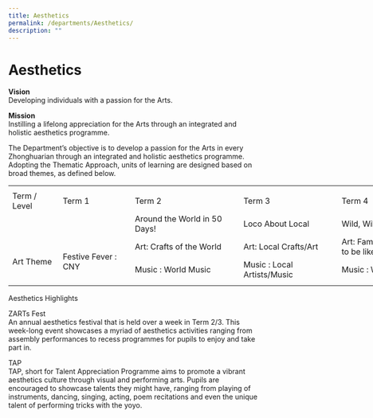 ```yaml
---
title: Aesthetics
permalink: /departments/Aesthetics/
description: ""
---
```

Aesthetics 
===========

**Vision**
<br>Developing individuals with a passion for the Arts.

**Mission**
<br>Instilling a lifelong appreciation for the Arts through an integrated and holistic aesthetics programme.

The Department’s objective is to develop a passion for the Arts in every Zhonghuarian through an integrated and holistic aesthetics programme. Adopting the Thematic Approach, units of learning are designed based on broad themes, as defined below.

<table border="0" cellpadding="0" cellspacing="0" width="1022" style="border-collapse:
 collapse;width:768pt"><colgroup><col width="90" style="mso-width-source:userset;mso-width-alt:3291;width:68pt"> <col width="141" style="mso-width-source:userset;mso-width-alt:5156;width:106pt"> <col width="226" style="mso-width-source:userset;mso-width-alt:8265;width:170pt"> <col width="195" style="mso-width-source:userset;mso-width-alt:7131;width:146pt"> <col width="361" style="mso-width-source:userset;mso-width-alt:13202;width:271pt"> <col width="9" style="mso-width-source:userset;mso-width-alt:329;width:7pt"></colgroup><tbody><tr height="8" style="mso-height-source:userset;height:6.0pt"><td height="8" class="xl66" width="90" style="height:6.0pt;width:68pt"><a name="RANGE!C4:H9"></a></td><td class="xl66" width="141" style="width:106pt"></td><td class="xl66" width="226" style="width:170pt"></td><td class="xl66" width="195" style="width:146pt"></td><td class="xl66" width="361" style="width:271pt"></td><td class="xl66" width="9" style="width:7pt"></td></tr><tr height="21" style="height:15.75pt"><td height="21" class="xl69" style="height:15.75pt">Term / Level</td><td class="xl67" style="border-left:none">Term 1</td><td class="xl67" style="border-left:none">Term 2</td><td class="xl67" style="border-left:none">Term 3</td><td class="xl70" style="border-left:none">Term 4</td><td class="xl65"></td></tr><tr height="21" style="height:15.75pt;box-sizing: border-box;border-color:var(--chakra-colors-gray-200);
  overflow-wrap: break-word"><td rowspan="3" height="63" class="xl65" style="height:47.25pt;box-sizing: border-box;
  overflow-wrap: break-word">
<br><br><br>Art Theme</td><td rowspan="3" class="xl65" style="box-sizing: border-box;overflow-wrap: break-word">
<br><br><br>Festive Fever : CNY</td><td class="xl68" style="border-top:none">Around the World in 50 Days!</td><td class="xl68" style="border-top:none;border-left:none;box-sizing: border-box;
  overflow-wrap: break-word">Loco About Local</td><td class="xl71" style="border-top:none;border-left:none;box-sizing: border-box;
  overflow-wrap: break-word">Wild, Wild West</td><td class="xl66"></td></tr><tr height="21" style="height:15.75pt"><td height="21" class="xl68" style="height:15.75pt;border-top:none">
Art: Crafts of the World</td><td class="xl68" style="border-top:none;border-left:none">Art: Local Crafts/Art</td><td class="xl71" style="border-top:none;border-left:none">Art: Famous International Artists – “I want to be like . . . “</td><td class="xl66"></td></tr><tr height="21" style="height:15.75pt"><td height="21" class="xl68" style="height:15.75pt;border-top:none">Music : World Music</td><td class="xl68" style="border-top:none;border-left:none">Music : Local Artists/Music</td><td class="xl71" style="border-top:none;border-left:none">Music : Western Music</td><td class="xl66"></td></tr><tr height="9" style="mso-height-source:userset;height:6.75pt"><td height="9" class="xl66" style="height:6.75pt"></td><td class="xl66"></td><td class="xl66"></td><td class="xl66"></td><td class="xl66"></td><td class="xl66"></td></tr></tbody></table>

Aesthetics Highlights

ZARTs Fest
<br>An annual aesthetics festival that is held over a week in Term 2/3. This week-long event showcases a myriad of aesthetics activities ranging from assembly performances to recess programmes for pupils to enjoy and take part in.

TAP       
<br>TAP, short for Talent Appreciation Programme aims to promote a vibrant aesthetics culture through visual and performing arts. Pupils are encouraged to showcase talents they might have, ranging from playing of instruments, dancing, singing, acting, poem recitations and even the unique talent of performing tricks with the yoyo.





